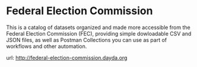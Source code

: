 # Federal Election Commission

This is a catalog of datasets organized and made more accessible from the Federal Election Commission (FEC), providing simple dowloadable CSV and JSON files, as well as Postman Collections you can use as part of workflows and other automation.

url: http://federal-election-commission.dayda.org

